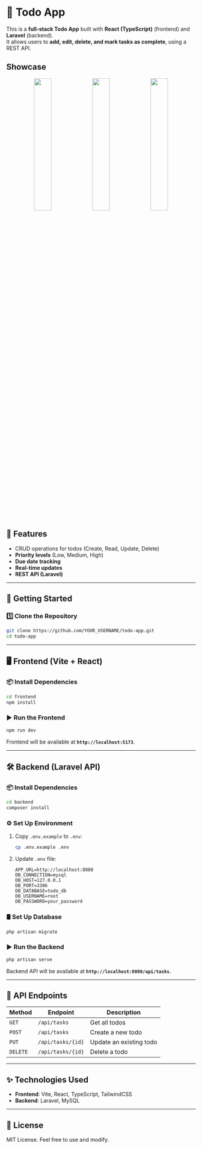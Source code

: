 # 📝 Todo App

This is a **full-stack Todo App** built with **React (TypeScript)** (frontend) and **Laravel** (backend).  
It allows users to **add, edit, delete, and mark tasks as complete**, using a REST API.

## Showcase
<p align="center">
  <img src="https://github.com/user-attachments/assets/96a15799-7aa3-40f8-a5b5-9fe365020742" width="30%" />
  <img src="https://github.com/user-attachments/assets/b2d32ff2-84a6-4dc0-9119-f6b0ce7418e1" width="30%" />
  <img src="https://github.com/user-attachments/assets/bf3acf5b-1e76-41e8-8332-241fa35860e3" width="30%" />
</p>

## 📌 Features

- CRUD operations for todos (Create, Read, Update, Delete)
- **Priority levels** (Low, Medium, High)
- **Due date tracking**
- **Real-time updates**
- **REST API (Laravel)**

---

## 🚀 Getting Started

### **1️⃣ Clone the Repository**

```sh
git clone https://github.com/YOUR_USERNAME/todo-app.git
cd todo-app
```

---

## 🖥️ Frontend (Vite + React)

### **📦 Install Dependencies**

```sh
cd frontend
npm install
```

### **▶️ Run the Frontend**

```sh
npm run dev
```

Frontend will be available at **`http://localhost:5173`**.

---

## 🛠️ Backend (Laravel API)

### **📦 Install Dependencies**

```sh
cd backend
composer install
```

### **⚙️ Set Up Environment**

1. Copy `.env.example` to `.env`:
   ```sh
   cp .env.example .env
   ```
2. Update `.env` file:
   ```
   APP_URL=http://localhost:8080
   DB_CONNECTION=mysql
   DB_HOST=127.0.0.1
   DB_PORT=3306
   DB_DATABASE=todo_db
   DB_USERNAME=root
   DB_PASSWORD=your_password
   ```

### **🛢️ Set Up Database**

```sh
php artisan migrate
```

### **▶️ Run the Backend**

```sh
php artisan serve
```

Backend API will be available at **`http://localhost:8080/api/tasks`**.

---

## 📡 API Endpoints

| Method   | Endpoint          | Description             |
| -------- | ----------------- | ----------------------- |
| `GET`    | `/api/tasks`      | Get all todos           |
| `POST`   | `/api/tasks`      | Create a new todo       |
| `PUT`    | `/api/tasks/{id}` | Update an existing todo |
| `DELETE` | `/api/tasks/{id}` | Delete a todo           |

---

## ✨ Technologies Used

- **Frontend**: Vite, React, TypeScript, TailwindCSS
- **Backend**: Laravel, MySQL

---

## 📄 License

MIT License. Feel free to use and modify.
